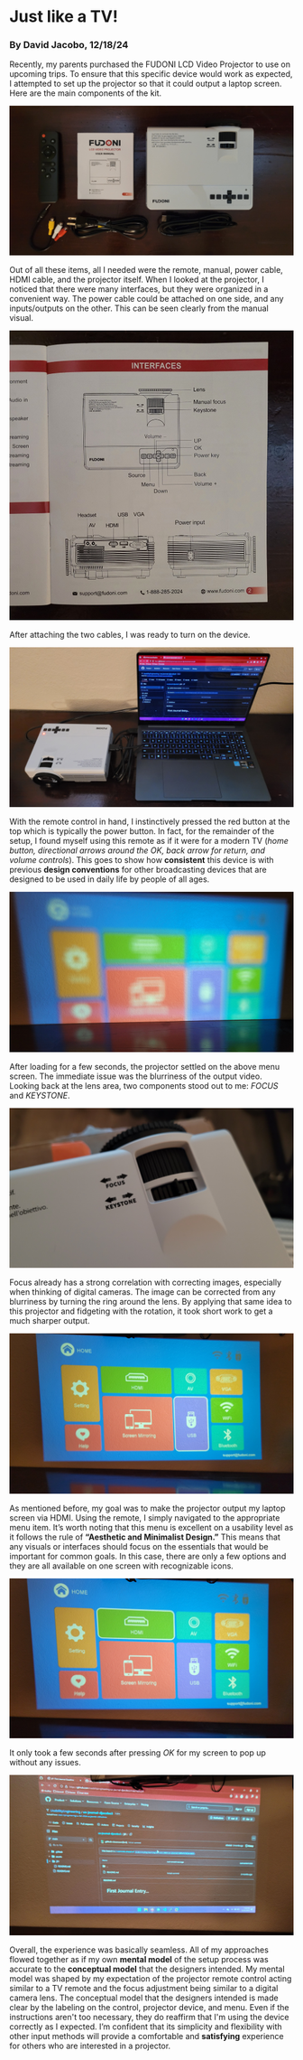 # Just like a TV!
### By David Jacobo, 12/18/24

Recently, my parents purchased the FUDONI LCD Video Projector to use on upcoming trips. To ensure that this specific device would work as expected, I attempted to set up the projector so that it could output a laptop screen.
Here are the main components of the kit.

<img src="a1.jpg">

Out of all these items, all I needed were the remote, manual, power cable, HDMI cable, and the projector itself. When I looked at the projector, I noticed that there were many interfaces, but they were organized in a convenient way. The power cable could be attached on one side, and any inputs/outputs on the other. This can be seen clearly from the manual visual.

<img src="a2.jpg">

After attaching the two cables, I was ready to turn on the device.

<img src="a3.jpg">

With the remote control in hand, I instinctively pressed the red button at the top which is typically the power button. In fact, for the remainder of the setup, I found myself using this remote as if it were for a modern TV (*home button, directional arrows around the OK, back arrow for return, and volume controls*). This goes to show how **consistent** this device is with previous **design conventions** for other broadcasting devices that are designed to be used in daily life by people of all ages.

<img src="a4.jpg">

After loading for a few seconds, the projector settled on the above menu screen. The immediate issue was the blurriness of the output video. Looking back at the lens area, two components stood out to me: *FOCUS* and *KEYSTONE*.

<img src="a5.jpg">

Focus already has a strong correlation with correcting images, especially when thinking of digital cameras. The image can be corrected from any blurriness by turning the ring around the lens. By applying that same idea to this projector and fidgeting with the rotation, it took short work to get a much sharper output.

<img src="a6.jpg">

As mentioned before, my goal was to make the projector output my laptop screen via HDMI. Using the remote, I simply navigated to the appropriate menu item. It’s worth noting that this menu is excellent on a usability level as it follows the rule of **“Aesthetic and Minimalist Design.”** This means that any visuals or interfaces should focus on the essentials that would be important for common goals. In this case, there are only a few options and they are all available on one screen with recognizable icons.

<img src="a7.jpg">

It only took a few seconds after pressing *OK* for my screen to pop up without any issues.

<img src="a8.jpg">

Overall, the experience was basically seamless. All of my approaches flowed together as if my own **mental model** of the setup process was accurate to the **conceptual model** that the designers intended. My mental model was shaped by my expectation of the projector remote control acting similar to a TV remote and the focus adjustment being similar to a digital camera lens. The conceptual model that the designers intended is made clear by the labeling on the control, projector device, and menu. Even if the instructions aren't too necessary, they do reaffirm that I'm using the device correctly as I expected. I’m confident that its simplicity and flexibility with other input methods will provide a comfortable and **satisfying** experience for others who are interested in a projector.
